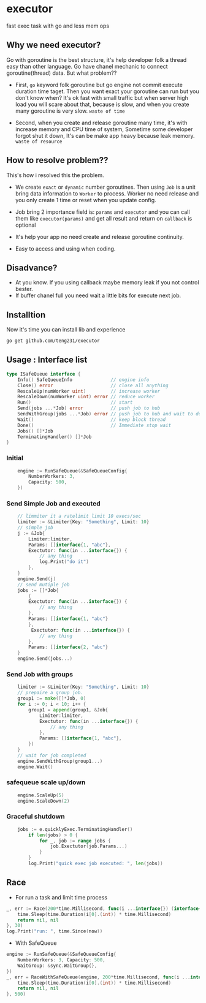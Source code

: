 # executor
fast exec task with go and less mem ops


## Why we need executor?

Go with goroutine is the best structure, it's help developer folk a thread easy than other language.
Go have chanel mechanic to connect goroutine(thread) data.
But what problem??

- First, `go` keyword folk goroutine but go engine not commit execute duration time taget. Then you want exact your goroutine can run but you don't know when? It's ok fast with small traffic but when server high load you will scare about that, because is slow, and when you create many goroutine is very slow. `waste of time`

- Second, when you create and release goroutine many time, it's with increase memory and CPU time of system, Sometime some developer forgot shut it down, It's can be make app heavy because leak memory. `waste of resource`

## How to resolve problem??

This's how i resolved this the problem.

- We create `exact` or `dynamic` number goroutines. Then using `Job` is a unit bring data information to `Worker` to process. Worker no need release and you only create 1 time or reset when you update config.

- Job bring 2 importance field is: `params` and `executor` and you can call them like `executor(params)` and get all result and return on `callback` is optional
- It's help your app no need create and release goroutine continuity.
- Easy to access and using when coding.

## Disadvance?

- At you know. If you using callback maybe memory leak if you not control bester.
- If buffer chanel full you need wait a little bits for execute next job.

## Installtion

Now it's time you can install lib and experience

```bash
go get github.com/teng231/executor
```

## Usage : Interface list
```go
type ISafeQueue interface {
	Info() SafeQueueInfo              // engine info
	Close() error                     // close all anything
	RescaleUp(numWorker uint)         // increase worker
	RescaleDown(numWorker uint) error // reduce worker
	Run()                             // start
	Send(jobs ...*Job) error          // push job to hub
	SendWithGroup(jobs ...*Job) error // push job to hub and wait to done
	Wait()                            // keep block thread
	Done()                            // Immediate stop wait
	Jobs() []*Job
	TerminatingHandler() []*Job
}
```

### Initial

```go
    engine := RunSafeQueue(&SafeQueueConfig{
        NumberWorkers: 3,
        Capacity: 500,
    })
```

### Send Simple Job and executed
```go
    // limmiter it a ratelimit limit 10 execs/sec
    limiter := &Limiter{Key: "Something", Limit: 10}
    // simple job
    j := &Job{
        Limiter:limiter,
        Params: []interface{1, "abc"},
        Exectutor: func(in ...interface{}) {
            // any thing
            log.Print("do it")
        },
    }
    engine.Send(j)
    // send mutiple job
    jobs := []*Job{
        {
        Exectutor: func(in ...interface{}) {
            // any thing
        },
        Params: []interface{1, "abc"}
        },
         Exectutor: func(in ...interface{}) {
            // any thing
        },
        Params: []interface{2, "abc"}
    }
    engine.Send(jobs...)
```

### Send Job with groups
```go
    limiter := &Limiter{Key: "Something", Limit: 10}
    // prepaire a group job.
	group1 := make([]*Job, 0)
	for i := 0; i < 10; i++ {
		group1 = append(group1, &Job{
            Limiter:limiter,
            Exectutor: func(in ...interface{}) {
                // any thing
            },
            Params: []interface{1, "abc"},
        })
	}
    // wait for job completed
	engine.SendWithGroup(group1...)
    engine.Wait()
```

### safequeue scale up/down

```go
    engine.ScaleUp(5)
    engine.ScaleDown(2)
```


### Graceful shutdown
```go
    jobs := e.quicklyExec.TerminatingHandler()
		if len(jobs) > 0 {
			for _, job := range jobs {
				job.Exectutor(job.Params...)
			}
		}
		log.Print("quick exec job executed: ", len(jobs))
```

## Race

+ For run a task and limit time process

```go
_, err := Race(200*time.Millisecond, func(i ...interface{}) (interface{}, error) {
    time.Sleep(time.Duration(i[0].(int)) * time.Millisecond)
    return nil, nil
}, 30)
log.Print("run: ", time.Since(now))
```

+ With SafeQueue

```go
engine := RunSafeQueue(&SafeQueueConfig{
    NumberWorkers: 3, Capacity: 500,
    WaitGroup: &sync.WaitGroup{},
})
_, err = RaceWithSafeQueue(engine, 200*time.Millisecond, func(i ...interface{}) (interface{}, error) {
    time.Sleep(time.Duration(i[0].(int)) * time.Millisecond)
    return nil, nil
}, 500)
```